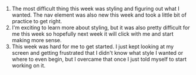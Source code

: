 1. The most difficult thing this week was styling and figuring out what I wanted. The nav element was also new this week and took a little bit of practice to get right.
2. I'm exciting to learn more about styling, but it was also pretty difficult for me this week so hopefully next week it will click with me and start making more sense.
3. This week was hard for me to get started. I just kept looking at my screen and getting frustrated that I didn't know what style I wanted or where to even begin, but I overcame that once I just told myself to start working on it. 
